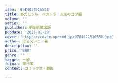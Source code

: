 ```yaml
---
isbn: '9784022516558'
title: あたしンち　ベスト５　人生のコツ編
volume: ''
series: ''
publisher: 朝日新聞出版
pubdate: '2020-01-20'
cover: 'https://cover.openbd.jp/9784022516558.jpg'
author: けらえいこ／著
description: ''
price: '980'
genre: ''
target: 一般
format: 単行本
content: コミックス・劇画

---
```

